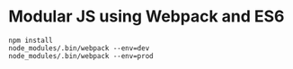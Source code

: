 # Modular JS using Webpack and ES6

```
npm install
node_modules/.bin/webpack --env=dev
node_modules/.bin/webpack --env=prod
```